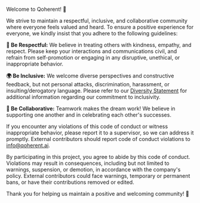 Welcome to Qoherent! 👋

We strive to maintain a respectful, inclusive, and collaborative community where everyone feels valued and heard. 
To ensure a positive experience for everyone, we kindly insist that you adhere to the following guidelines:

**🌟 Be Respectful:** We believe in treating others with kindness, empathy, and respect. Please keep your interactions 
and communications civil, and refrain from self-promotion or engaging in any disruptive, unethical, or inappropriate 
behavior.

**🌍 Be Inclusive:** We welcome diverse perspectives and constructive feedback, but not personal attacks, 
discrimination, harassment, or insulting/derogatory language. Please refer to our [Diversity Statement](./DIVERSITY_STATEMENT.md) for 
additional information regarding our commitment to inclusivity.

**🤝 Be Collaborative:** Teamwork makes the dream work! We believe in supporting one another and in celebrating 
each other's successes.

If you encounter any violations of this code of conduct or witness inappropriate behavior, please report it to 
a supervisor, so we can address it promptly. External contributors should report code of conduct violations to 
[info@qoherent.ai](mailto:info@qoherent.ai).

By participating in this project, you agree to abide by this code of conduct. Violations may result in consequences, 
including but not limited to warnings, suspension, or demotion, in accordance with the company's policy. External 
contributors could face warnings, temporary or permanent bans, or have their contributions removed or edited.

Thank you for helping us maintain a positive and welcoming community! 🙏
